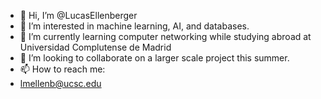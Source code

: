 - 👋 Hi, I’m @LucasEllenberger
- 👀 I’m interested in machine learning, AI, and databases.
- 🌱 I’m currently learning computer networking while studying abroad at Universidad Complutense de Madrid
- 💞️ I’m looking to collaborate on a larger scale project this summer.
- 📫 How to reach me:
-   lmellenb@ucsc.edu

<!---
LucasEllenberger/LucasEllenberger is a ✨ special ✨ repository because its `README.md` (this file) appears on your GitHub profile.
You can click the Preview link to take a look at your changes.
--->
